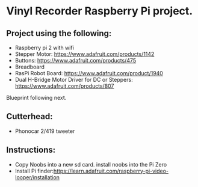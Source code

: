 # Vinyl Recorder Raspberry Pi project.

## Project using the following:
* Raspberry pi 2 with wifi
* Stepper Motor: https://www.adafruit.com/products/1142
* Buttons: https://www.adafruit.com/products/475
* Breadboard
* RasPi Robot Board: https://www.adafruit.com/product/1940
* Dual H-Bridge Motor Driver for DC or Steppers: https://www.adafruit.com/products/807


Blueprint following next.

## Cutterhead:
* Phonocar 2/419 tweeter


## Instructions:

* Copy Noobs into a new sd card. install noobs into the Pi Zero
* Install Pi finder:https://learn.adafruit.com/raspberry-pi-video-looper/installation

